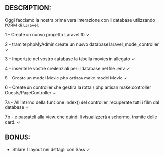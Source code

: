 ## DESCRIPTION:

Oggi facciamo la nostra prima vera interazione con il database utilizzando l’ORM di Laravel.

1 - Create un nuovo progetto Laravel 10 ✓

2 - tramite phpMyAdmin create un nuovo database laravel_model_controller ✓

3 - Importate nel vostro database la tabella movies in allegato ✓

4 - inserite le vostre credenziali per il database nel file .env ✓

5 - Create un model Movie php artisan make:model Movie ✓

6 - Create un controller che gestirà la rotta / php artisan make:controller Guests/PageController ✓

7a - All’interno della funzione index() del controller, recuperate tutti i film dal database ✓

7b - e passateli alla view, che quindi li visualizzerà a schermo, tramite delle card. ✓

## BONUS:
- Stilare il layout nei dettagli con Sass ✓